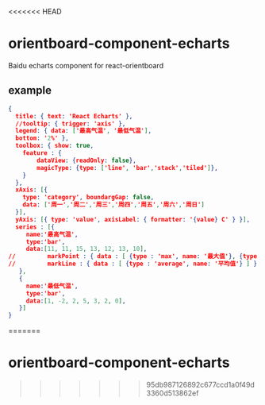<<<<<<< HEAD
# orientboard-component-echarts
   Baidu echarts component for react-orientboard

## example
   ```json
   {
     title: { text: 'React Echarts' },
     //tooltip: { trigger: 'axis' },
     legend: { data: ['最高气温', '最低气温'],
     bottom: '2%' },
     toolbox: { show: true,
       feature : {
           dataView: {readOnly: false},
           magicType: {type: ['line', 'bar','stack','tiled']},
       }
     },
     xAxis: [{
       type: 'category', boundargGap: false,
       data: ['周一','周二','周三','周四','周五','周六','周日']
     }],
     yAxis: [{ type: 'value', axisLabel: { formatter: '{value} C' } }],
     series : [{
        name:'最高气温',
        type:'bar',
        data:[11, 11, 15, 13, 12, 13, 10],
//         markPoint : { data : [ {type : 'max', name: '最大值'}, {type : 'min', name: '最小值'} ] },
//         markLine : { data : [ {type : 'average', name: '平均值'} ] }
      },
      {
        name:'最低气温',
        type:'bar',
        data:[1, -2, 2, 5, 3, 2, 0],
      }]
   }
```
=======
# orientboard-component-echarts
>>>>>>> 95db987126892c677ccd1a0f49d3360d513862ef
